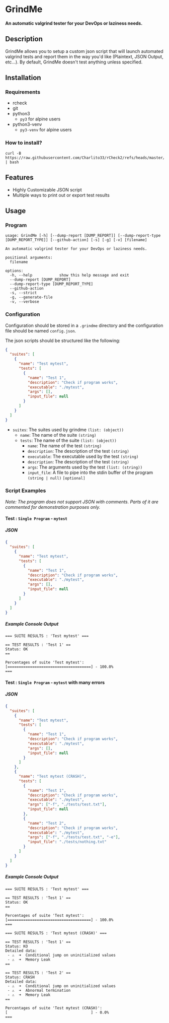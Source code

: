 # GrindMe

**An automatic valgrind tester for your DevOps or laziness needs.**

## Description

GrindMe allows you to setup a custom json script that will launch automated valgrind tests
and report them in the way you'd like (Plaintext, JSON Output, etc...).
By default, GrindMe doesn't test anything unless specified.

## Installation

### Requirements

* rcheck
* git
* python3
  * ``py3`` for alpine users
* python3-venv
  * ``py3-venv`` for alpine users

### How to install?

```shell
curl -B https://raw.githubusercontent.com/Charlito33/rCheck2/refs/heads/master/install.sh | bash
```

## Features

* Highly Customizable JSON script
* Multiple ways to print out or export test results

## Usage

### Program

```plaintext
usage: GrindMe [-h] [--dump-report [DUMP_REPORT]] [--dump-report-type [DUMP_REPORT_TYPE]] [--github-action] [-s] [-g] [-v] [filename]

An automatic valgrind tester for your DevOps or laziness needs.

positional arguments:
  filename

options:
  -h, --help            show this help message and exit
  --dump-report [DUMP_REPORT]
  --dump-report-type [DUMP_REPORT_TYPE]
  --github-action
  -s, --strict
  -g, --generate-file
  -v, --verbose
```

### Configuration

Configuration should be stored in a ``.grindme`` directory and the configuration file should be named ``config.json``.

The json scripts should be structured like the following:

```json
{
  "suites": [
    {
      "name": "Test mytest",
      "tests": [
        {
          "name": "Test 1",
          "description": "Check if program works",
          "executable": "./mytest",
          "args": [],
          "input_file": null
        }
      ]
    }
  ]
}
```

* ``suites``: The suites used by grindme ``(list: (object))``
  * ``name``: The name of the suite ``(string)``
  * ``tests``: The name of the suite ``(list: (object))``
    * ``name``: The name of the test ``(string)``
    * ``description``: The description of the test ``(string)``
    * ``executable``: The executable used by the test ``(string)``
    * ``description``: The description of the test ``(string)``
    * ``args``: The arguments used by the test ``(list: (string))``
    * ``input_file``: A file to pipe into the stdin buffer of the program ``(string | null)`` ``[optional]``

### Script Examples

*Note: The program does not support JSON with comments. Parts of it are commented for demonstration purposes only.*

#### Test : ``Single Program`` - ``mytest``

##### JSON

```json
{
  "suites": [
    {
      "name": "Test mytest",
      "tests": [
        {
          "name": "Test 1",
          "description": "Check if program works",
          "executable": "./mytest",
          "args": [],
          "input_file": null
        }
      ]
    }
  ]
}
```

##### Example Console Output

```plaintext
=== SUITE RESULTS : 'Test mytest' ===

== TEST RESULTS : 'Test 1' ==
Status: OK
==

Percentages of suite 'Test mytest':
[=====================================] - 100.0%
===
```

#### Test : ``Single Program`` - ``mytest`` with many errors

##### JSON

```json
{
  "suites": [
    {
      "name": "Test mytest",
      "tests": [
        {
          "name": "Test 1",
          "description": "Check if program works",
          "executable": "./mytest",
          "args": [],
          "input_file": null
        }
      ]
    },
    {
      "name": "Test mytest (CRASH)",
      "tests": [
        {
          "name": "Test 1",
          "description": "Check if program works",
          "executable": "./mytest",
          "args": ["-f", "./tests/test.txt"],
          "input_file": null
        },
        {
          "name": "Test 2",
          "description": "Check if program works",
          "executable": "./mytest",
          "args": ["-f", "./tests/test.txt", "-e"],
          "input_file": "./tests/nothing.txt"
        }
      ]
    }
  ]
}
```

##### Example Console Output

```plaintext
=== SUITE RESULTS : 'Test mytest' ===

== TEST RESULTS : 'Test 1' ==
Status: OK
==

Percentages of suite 'Test mytest':
[=====================================] - 100.0%
===

=== SUITE RESULTS : 'Test mytest (CRASH)' ===

== TEST RESULTS : 'Test 1' ==
Status: KO
Detailed data:
 - ⚠️  ➜  Conditional jump on uninitialized values
 - ⚠️  ➜  Memory Leak
==

== TEST RESULTS : 'Test 2' ==
Status: CRASH
Detailed data:
 - ⚠️  ➜  Conditional jump on uninitialized values
 - ⚠️  ➜  Abnormal termination
 - ⚠️  ➜  Memory Leak
==

Percentages of suite 'Test mytest (CRASH)':
[                                     ] - 0.0%
===
```
